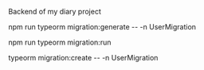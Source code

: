 Backend of my diary project


npm run typeorm migration:generate -- -n UserMigration

npm run typeorm migration:run

typeorm migration:create -- -n UserMigration